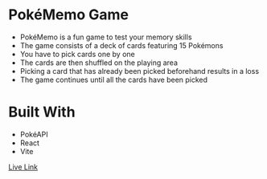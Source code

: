 # PokéMemo Game

- PokéMemo is a fun game to test your memory skills
- The game consists of a deck of cards featuring 15 Pokémons
- You have to pick cards one by one
- The cards are then shuffled on the playing area
- Picking a card that has already been picked beforehand results in a loss
- The game continues until all the cards have been picked

# Built With

- PokéAPI
- React
- Vite

[Live Link](https://poke-memo-game.rajesh-sv.dev/)
